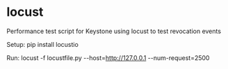# locust
Performance test script for Keystone using locust to test revocation events

Setup:
pip install locustio

Run:
locust -f locustfile.py --host=http://127.0.0.1 --num-request=2500
